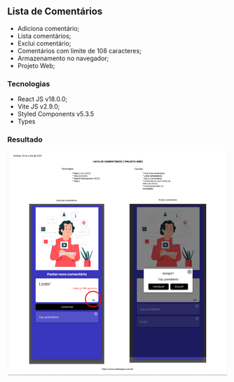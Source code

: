 ## Lista de Comentários

* Adiciona comentário;
* Lista comentários;
* Exclui comentário;
* Comentários com limite de 108 caracteres;
* Armazenamento no navegador;
* Projeto Web;

### Tecnologias

* React JS v18.0.0;
* Vite JS v2.9.0;
* Styled Components v5.3.5
* Types

### Resultado

![Image lista de comentários](./public/list-comments.png)

